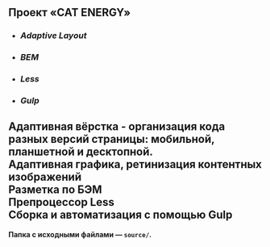 # 
Проект «CAT ENERGY»
---


* ### **_Adaptive Layout_**
* ### **_BEM_**
* ### **_Less_**
* ### **_Gulp_**


Адаптивная вёрстка -
организация кода разных версий страницы: мобильной, планшетной и десктопной.
<br>Адаптивная графика, ретинизация контентных изображений
<br>Разметка по БЭМ <br>Препроцессор Less
<br>Сборка и автоматизация с помощью Gulp
 ---
**Папка с исходными файлами — `source/`.**




